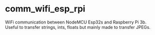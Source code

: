 # comm_wifi_esp_rpi
WiFi communication between NodeMCU Esp32s and Raspberry Pi 3b. Useful to transfer strings, ints, floats but mainly made to transfer JPEGs.
